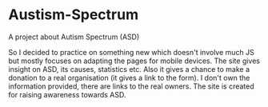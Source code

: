 # Austism-Spectrum
A project about Autism Spectrum (ASD)

So I decided to practice on something new which doesn't involve much JS but mostly focuses on adapting the pages for mobile devices.
The site gives insight on ASD, its causes, statistics etc. Also it gives a chance to make a donation to a real organisation (it gives a link to the form).
I don't own the information provided, there are links to the real owners. The site is created for raising awareness towards ASD.
